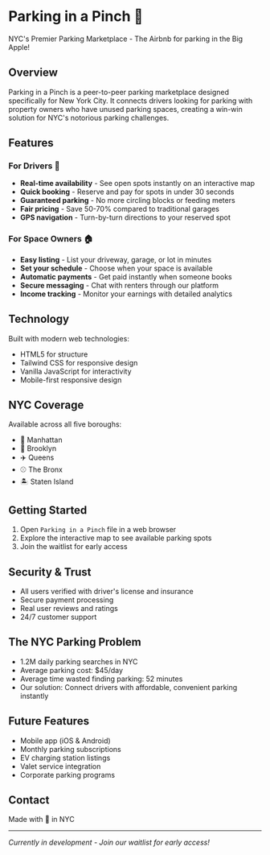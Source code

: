 # Parking in a Pinch 🚕

NYC's Premier Parking Marketplace - The Airbnb for parking in the Big Apple!

## Overview

Parking in a Pinch is a peer-to-peer parking marketplace designed specifically for New York City. It connects drivers looking for parking with property owners who have unused parking spaces, creating a win-win solution for NYC's notorious parking challenges.

## Features

### For Drivers 🚗
- **Real-time availability** - See open spots instantly on an interactive map
- **Quick booking** - Reserve and pay for spots in under 30 seconds
- **Guaranteed parking** - No more circling blocks or feeding meters
- **Fair pricing** - Save 50-70% compared to traditional garages
- **GPS navigation** - Turn-by-turn directions to your reserved spot

### For Space Owners 🏠
- **Easy listing** - List your driveway, garage, or lot in minutes
- **Set your schedule** - Choose when your space is available
- **Automatic payments** - Get paid instantly when someone books
- **Secure messaging** - Chat with renters through our platform
- **Income tracking** - Monitor your earnings with detailed analytics

## Technology

Built with modern web technologies:
- HTML5 for structure
- Tailwind CSS for responsive design
- Vanilla JavaScript for interactivity
- Mobile-first responsive design

## NYC Coverage

Available across all five boroughs:
- 🌆 Manhattan
- 🌉 Brooklyn
- ✈️ Queens
- ⚾ The Bronx
- 🏝️ Staten Island

## Getting Started

1. Open `Parking in a Pinch` file in a web browser
2. Explore the interactive map to see available parking spots
3. Join the waitlist for early access

## Security & Trust

- All users verified with driver's license and insurance
- Secure payment processing
- Real user reviews and ratings
- 24/7 customer support

## The NYC Parking Problem

- 1.2M daily parking searches in NYC
- Average parking cost: $45/day
- Average time wasted finding parking: 52 minutes
- Our solution: Connect drivers with affordable, convenient parking instantly

## Future Features

- Mobile app (iOS & Android)
- Monthly parking subscriptions
- EV charging station listings
- Valet service integration
- Corporate parking programs

## Contact

Made with 🗽 in NYC

---

*Currently in development - Join our waitlist for early access!*